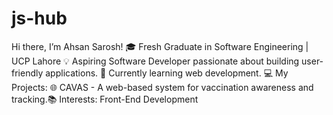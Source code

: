 # js-hub
Hi there, I’m Ahsan Sarosh! 🎓 Fresh Graduate in Software Engineering | UCP Lahore 💡 Aspiring Software Developer passionate about building user-friendly applications. 🚀 Currently learning  web development. 💻 My Projects:  🌐 CAVAS - A web-based system for vaccination awareness and tracking.📚 Interests: Front-End Development
